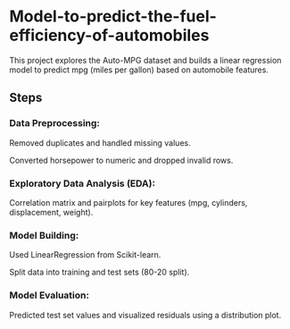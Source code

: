 # Model-to-predict-the-fuel-efficiency-of-automobiles
This project explores the Auto-MPG dataset and builds a linear regression model to predict mpg (miles per gallon) based on automobile features.
## Steps

### Data Preprocessing:

Removed duplicates and handled missing values.

Converted horsepower to numeric and dropped invalid rows.

### Exploratory Data Analysis (EDA):

Correlation matrix and pairplots for key features (mpg, cylinders, displacement, weight).

### Model Building:

Used LinearRegression from Scikit-learn.

Split data into training and test sets (80-20 split).

### Model Evaluation:

Predicted test set values and visualized residuals using a distribution plot.
